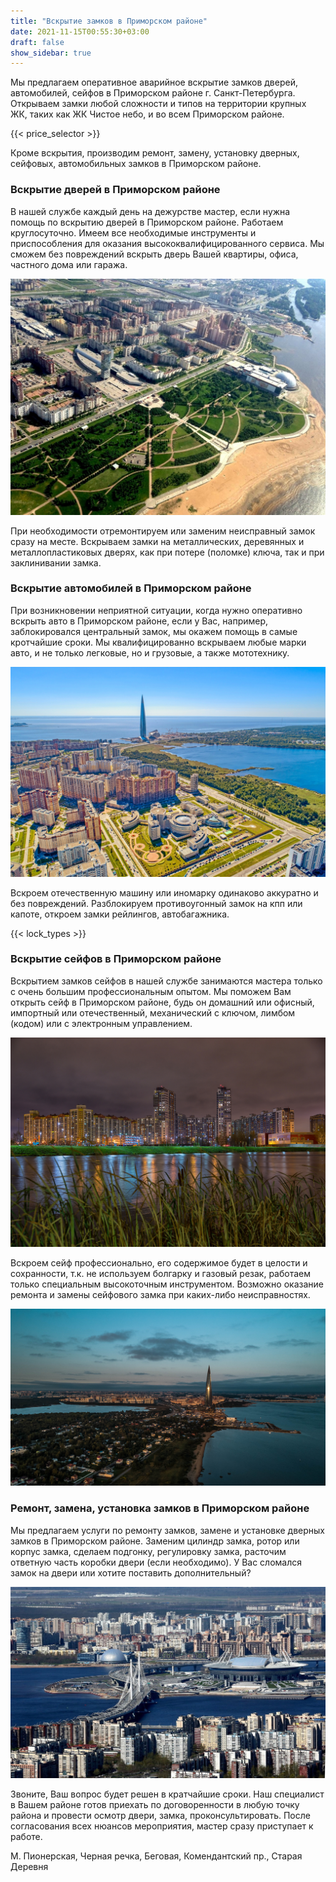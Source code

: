 ```yaml
---
title: "Вскрытие замков в Приморском районе"
date: 2021-11-15T00:55:30+03:00
draft: false
show_sidebar: true
---
```


Мы предлагаем оперативное аварийное вскрытие замков дверей, автомобилей, сейфов в Приморском районе г. Санкт-Петербурга.
Открываем замки любой сложности и типов на территории крупных ЖК, таких как ЖК Чистое небо, и во всем Приморском районе.

{{< price_selector >}}

Кроме вскрытия, производим ремонт, замену, установку дверных, сейфовых,
автомобильных замков в Приморском районе.

### Вскрытие дверей в Приморском районе

В нашей службе каждый день на дежурстве мастер, если нужна помощь по вскрытию дверей в Приморском районе. Работаем
круглосуточно. Имеем все необходимые инструменты и приспособления для оказания высококвалифицированного сервиса. Мы
сможем без повреждений вскрыть дверь Вашей квартиры, офиса, частного дома или гаража. 

![Вскрытие замков в Приморском районе](Primorsky1.jpg)

При необходимости отремонтируем
или заменим неисправный замок сразу на месте. Вскрываем замки на металлических, деревянных и металлопластиковых дверях,
как при потере (поломке) ключа, так и при заклинивании замка.

### Вскрытие автомобилей в Приморском районе

При возникновении неприятной ситуации, когда нужно оперативно вскрыть авто в Приморском районе, если у Вас, например,
заблокировался центральный замок, мы окажем помощь в самые кротчайшие сроки. Мы квалифицированно вскрываем любые марки
авто, и не только легковые, но и грузовые, а также мототехнику. 

![Вскрытие замков в Приморском районе](Primorsky2.jpg)

Вскроем отечественную машину или иномарку одинаково
аккуратно и без повреждений. Разблокируем противоугонный замок на кпп или капоте, откроем замки рейлингов,
автобагажника.

{{< lock_types >}}

### Вскрытие сейфов в Приморском районе

Вскрытием замков сейфов в нашей службе занимаются мастера только с очень большим профессиональным опытом. Мы поможем Вам
открыть сейф в Приморском районе, будь он домашний или офисный, импортный или отечественный, механический с ключом,
лимбом (кодом) или с электронным управлением. 

![Вскрытие замков в Приморском районе](Primorsky3.jpg)

Вскроем сейф профессионально, его содержимое будет в целости и
сохранности, т.к. не используем болгарку и газовый резак, работаем только специальным высокоточным инструментом.
Возможно оказание ремонта и замены сейфового замка при каких-либо неисправностях.

![Вскрытие замков в Приморском районе](Primorsky4.jpg)

### Ремонт, замена, установка замков в Приморском районе

Мы предлагаем услуги по ремонту замков, замене и установке дверных замков в Приморском районе. Заменим цилиндр замка,
ротор или корпус замка, сделаем подгонку, регулировку замка, расточим ответную часть коробки двери (если необходимо). У
Вас сломался замок на двери или хотите поставить дополнительный? 

![Вскрытие замков в Приморском районе](Primorsky5.jpg)

Звоните, Ваш вопрос будет решен в кратчайшие сроки. Наш
специалист в Вашем районе готов приехать по договоренности в любую точку района и провести осмотр двери, замка,
проконсультировать. После согласования всех нюансов мероприятия, мастер сразу приступает к работе.

М. Пионерская, Черная речка, Беговая, Комендантский пр., Старая Деревня
